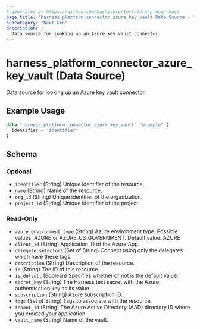 ```yaml
---
# generated by https://github.com/hashicorp/terraform-plugin-docs
page_title: "harness_platform_connector_azure_key_vault Data Source - terraform-provider-harness"
subcategory: "Next Gen"
description: |-
  Data source for looking up an Azure key vault connector.
---
```


# harness_platform_connector_azure_key_vault (Data Source)

Data source for looking up an Azure key vault connector.

## Example Usage

```terraform
data "harness_platform_connector_azure_key_vault" "example" {
  identifier = "identifier"
}
```

<!-- schema generated by tfplugindocs -->
## Schema

### Optional

- `identifier` (String) Unique identifier of the resource.
- `name` (String) Name of the resource.
- `org_id` (String) Unique identifier of the organization.
- `project_id` (String) Unique identifier of the project.

### Read-Only

- `azure_environment_type` (String) Azure environment type. Possible values: AZURE or AZURE_US_GOVERNMENT. Default value: AZURE
- `client_id` (String) Application ID of the Azure App.
- `delegate_selectors` (Set of String) Connect using only the delegates which have these tags.
- `description` (String) Description of the resource.
- `id` (String) The ID of this resource.
- `is_default` (Boolean) Specifies whether or not is the default value.
- `secret_key` (String) The Harness text secret with the Azure authentication key as its value.
- `subscription` (String) Azure subscription ID.
- `tags` (Set of String) Tags to associate with the resource.
- `tenant_id` (String) The Azure Active Directory (AAD) directory ID where you created your application.
- `vault_name` (String) Name of the vault.


